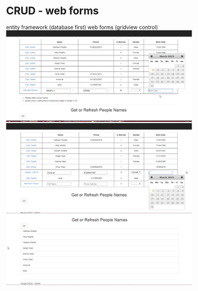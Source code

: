 # CRUD - web forms
entity framework (database first)
web forms (gridview control)
![Alt text](screens/1.png?raw=true "Add")
![Alt text](screens/2.png?raw=true "Update")
![Alt text](screens/3.png?raw=true "get")
